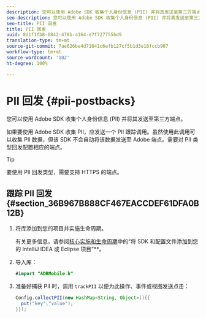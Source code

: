 ```yaml
---
description: 您可以使用 Adobe SDK 收集个人身份信息 (PII) 并将其发送至第三方端点。
seo-description: 您可以使用 Adobe SDK 收集个人身份信息 (PII) 并将其发送至第三方端点。
seo-title: PII 回发
title: PII 回发
uuid: 8d1f1fb8-6842-478b-a164-e7f727755bd9
translation-type: tm+mt
source-git-commit: 7ae626be4d71641c6efb127cf5b1d3e18fccb907
workflow-type: tm+mt
source-wordcount: '182'
ht-degree: 100%

---
```



# PII 回发 {#pii-postbacks}

您可以使用 Adobe SDK 收集个人身份信息 (PII) 并将其发送至第三方端点。

如果要使用 Adobe SDK 收集 PII，应发送一个 PII 跟踪调用。虽然使用此调用可以收集 PII 数据，但该 SDK 不会自动将该数据发送至 Adobe 端点。需要对 PII 类型回发配置相应的端点。

>[!TIP]
>
>要使用 PII 回发类型，需要支持 HTTPS 的端点。

## 跟踪 PII 回发 {#section_36B967B888CF467EACCDEF61DFA0B12B}

1. 将库添加到您的项目并实施生命周期。

   有关更多信息，请参阅[核心实施和生命周期](/help/android/getting-started/dev-qs.md)中的“将 SDK 和配置文件添加到您的 IntelliJ IDEA 或 Eclipse 项目”**。

1. 导入库：

   ```java
   #import "ADBMobile.h"
   ```

1. 准备好捕获 PII 时，调用 `trackPII` 以便为此操作、事件或视图发送点击：

   ```java
   Config.collectPII(new HashMap<String, Object>(){{
     put("key","value");
   }});
   ```

